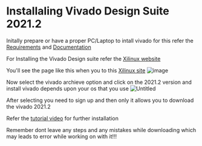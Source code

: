 # Installaling Vivado Design Suite 2021.2

Initally prepare or have a proper PC/Laptop to intall vivado for this refer the [Requirements](https://docs.amd.com/r/en-US/ug973-vivado-release-notes-install-license/Requirements-and-Setup) and [Documentation](https://docs.amd.com/r/en-US/ug973-vivado-release-notes-install-license/Requirements-and-Setup)

For Installing the Vivado Design suite refer the [Xilinux website](https://www.xilinx.com/support/download/index.html/content/xilinx/en/downloadNav/vivado-design-tools/2024-2.html)

You'll see the page like this when you to this [Xilinux site](https://www.xilinx.com/support/download/index.html/content/xilinx/en/downloadNav/vivado-design-tools/2024-2.html) ![image](https://github.com/user-attachments/assets/82ec2a5d-4300-42d6-a3d3-9c72b5d0f1d6)

Now select the vivado archieve option and click on the 2021.2 version and install vivado depends upon your os that you use ![Untitled](https://github.com/user-attachments/assets/c6fc8eb0-c688-4db8-b773-6bc868a7027c)

After selecting you need to sign up and then only it allows you to download the vivado 2021.2 

Refer the [tutorial video](https://www.youtube.com/watch?v=fBFn32Al0yw) for further installation 

Remember dont leave any steps and any mistakes while downloading which may leads to error while working on with it!!!
